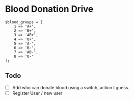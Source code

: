 # Blood Donation Drive

```
$blood_groups = [
    1 => 'A+',
    2 => 'B+',
    3 => 'AB+',
    4 => 'O+',
    5 => 'A-',
    6 => 'B-',
    7 => 'AB-',
    8 => 'O-'
];

```
## Todo
- [ ] Add who can donate blood using a switch, action I guess.
- [ ] Register User / new user
